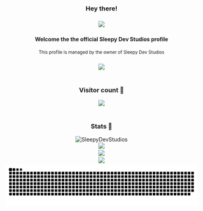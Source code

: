 <div align="center"> 
	<h3>
		Hey there! 
	</h3>
	<h3 align="center">
		<img src="https://meritt-gifs.s3-us-west-1.amazonaws.com/nerd-life/mario-star.gif" width="32px">
	</h3>
	<h4 align="center">
    Welcome the the official <strong>Sleepy Dev Studios</strong> profile
	</h4>
  <sup>This profile is managed by the owner of Sleepy Dev Studios</sup>
</div>

<br>

<div align="center">
	<img src="https://media.discordapp.net/attachments/1116381388623597568/1116389696675794954/SleepyDevStudiosW512_H288.png?width=640&height=360">
</div>

<br>

<div align="center">
	<h3>Visitor count 👀</h3>
	<img src="https://profile-counter.glitch.me/SleepyDevStudios/count.svg">
</div>

<br>

<div align="center">
	<h3>Stats 📃</h3>
	<img src="https://github-readme-streak-stats.herokuapp.com/?user=SleepyDevStudios&theme=dark" alt="SleepyDevStudios"/>
	<br>
	<a href="https://github.com/SleepyDevStudios">
		<img src="https://github-readme-stats.vercel.app/api?username=SleepyDevStudios&show_icons=true&theme=dark&border_radius=1rem">
    <div></div>
		<img width="500" src="https://github-readme-stats.vercel.app/api/top-langs/?username=SleepyDevStudios&theme=dark&border_radius=1rem&layout=compact&langs_count=10">
        <div></div>
        <img src="https://github-profile-trophy.vercel.app/?username=sleepydevstudios&theme=radical&no-frame=false&no-bg=false&margin-w=4">
        <div></div>
        <img src="https://github.com/Platane/snk/raw/output/github-contribution-grid-snake.svg" alt="e" style="max-width: 100%;"/>
	</a>
</div>